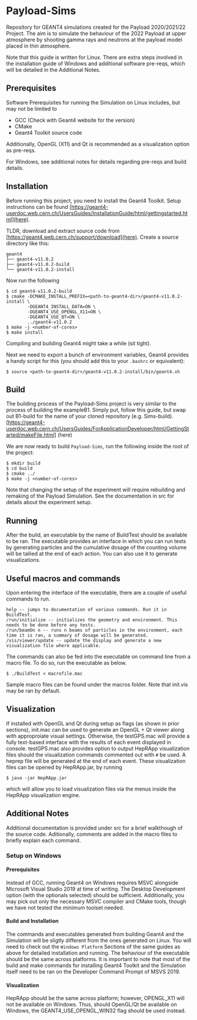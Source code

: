 # Payload-Sims

Repository for GEANT4 simulations created for the Payload 2020/2021/22 Project. The aim is to simulate the behaviour of the 2022 Payload at upper atmosphere by shooting gamma rays and neutrons at the payload model placed in thin atmosphere.


Note that this guide is written for Linux. There are extra steps involved in the installation guide of Windows and additional software pre-reqs, which will be detailed in the Additional Notes.

## Prerequisites

Software Prerequisites for running the Simulation on Linux includes, but may not be limited to
- GCC (Check with Geant4 website for the version)
- CMake
- Geant4 Toolkit source code

Additionally, OpenGL (X11) and Qt is recommended as a visualization option as pre-reqs.

For Windows, see additional notes for details regarding pre-reqs and build details.

## Installation
Before running this project, you need to install the Geant4 Toolkit. Setup instructions can be found [https://geant4-userdoc.web.cern.ch/UsersGuides/InstallationGuide/html/gettingstarted.html](here). 

TLDR, download and extract source code from
[https://geant4.web.cern.ch/support/download](here). Create a source directory
like this:
```
geant4
├── geant4-v11.0.2
├── geant4-v11.0.2-build
└── geant4-v11.0.2-install
```

Now run the following
```
$ cd geant4-v11.0.2-build
$ cmake -DCMAKE_INSTALL_PREFIX=<path-to-geant4-dir>/geant4-v11.0.2-install \
        -DGEANT4_INSTALL_DATA=ON \
        -DGEANT4_USE_OPENGL_X11=ON \
        -DGEANT4_USE_QT=ON \
        ../geant4-v11.0.2
$ make -j <number-of-cores>
$ make install
```
Compiling and building Geant4 might take a while (sit tight).

Next we need to export a bunch of environment variables, Geant4 provides a
handy script for this (you should add this to your `.bashrc` or equivalent):
```
$ source <path-to-geant4-dir>/geant4-v11.0.2-install/bin/geant4.sh
```

## Build

The building process of the Payload-Sims project is very similar to the process of building the exampleB1. Simply put, follow this guide, but swap out B1-build for the name of your cloned repository (e.g. Sims-build). [https://geant4-userdoc.web.cern.ch/UsersGuides/ForApplicationDeveloper/html/GettingStarted/makeFile.html] (here)

We are now ready to build `Payload-Sims`, run the following inside the root of
the project:
```
$ mkdir build
$ cd build
$ cmake ../
$ make -j <number-of-cores>
```

Note that changing the setup of the experiment will require rebuilding and remaking of the Payload Simulation. See the documentation in src for details about the experiment setup.
## Running

After the build, an executable by the name of BuildTest should be available to be ran. The executable provides an interface in which you can run tests by generating particles and the cumulative dosage of the counting volume will be tallied at the end of each action. You can also use it to generate visualizations.

## Useful macros and commands
Upon entering the interface of the executable, there are a couple of useful commands to run.

```
help -- jumps to documentation of various commands. Run it in BuildTest.
/run/initialize -- initializes the geometry and environment. This needs to be done before any tests.
/run/beamOn n -- runs n beams of particles in the environment, each time it is ran, a summary of dosage will be generated.
/vis/viewer/update -- update the display and generate a new visualization file where applicable.
```

The commands can also be fed into the executable on command line from a macro file. To do so, run the executable as below.
```
$ ./BuildTest < macrofile.mac
```

Sample macro files can be found under the macros folder. Note that init.vis may be ran by default.

## Visualization

If installed with OpenGL and Qt during setup as flags (as shown in prior sections), init.mac can be used to generate an OpenGL + Qt viewer along with approproiate visual settings. Otherwise, the testGPS.mac will provide a fully text-based interface with the results of each event displayed in console. 
testGPS.mac also provides option to output HepRApp visualization files should the visualization commands commented out with `#` be used. A heprep file will be generated at the end of each event. These visualization files can be opened by HepRApp.jar, by running
```
$ java -jar HepRApp.jar
```
which will allow you to load visualization files via the menus inside the HepRApp visualization engine.

## Additional Notes
Additional documentation is provided under src for a brief walkthough of the source code. Aditionally, comments are added in the macro files to briefly explain each command.

### Setup on Windows

#### Prerequisites
Instead of GCC, running Geant4 on Windows requires MSVC alongside Microsoft Visual Studio 2019 at time of writing. The Desktop Development option (with the optionals selected) should be sufficient. Additionally, you may pick out only the necessary MSVC compiler and CMake tools, though we have not tested the minimum toolset needed. 

#### Build and Installation
The commands and executables generated from building Geant4 and the Simulation will be sligtly different from the ones generated on Linux. You will need to check out the `Windows Platform` Sections of the same guides as above for detailed installation and running. The behaviour of the executable should be the same across platforms. It is important to note that most of the build and make commands for installing Geant4 Toolkit and the Simulation itself need to be ran on the Developer Command Prompt of MSVS 2019.

#### Visualization
HepRApp should be the same across platform; however, OPENGL_X11 will not be available on Windows. Thus, should OpenGL/Qt be available on Windows, the GEANT4_USE_OPENGL_WIN32 flag should be used instead.
